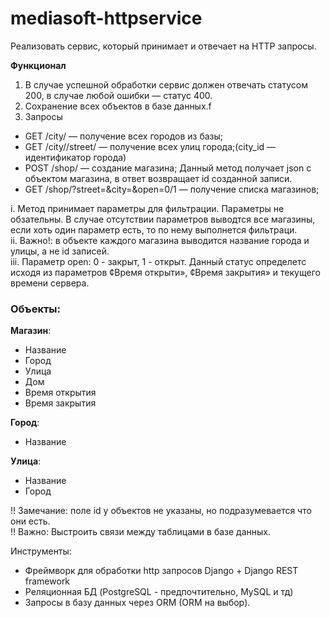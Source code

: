 # mediasoft-httpservice

Реализовать сервис, который принимает и отвечает на HTTP запросы.

**Функционал**
1. В случае успешной обработки сервис должен отвечать статусом 200, в случае любой ошибки — статус 400.
2. Сохранение всех объектов в базе данных.f
3. Запросы
- GET /city/ — получение всех городов из базы;
- GET /city//street/ — получение всех улиц города;(city_id — идентификатор города)
- POST /shop/ — создание магазина; Данный метод получает json c объектом магазина, в ответ возвращает id созданной записи.
- GET /shop/?street=&city=&open=0/1 — получение списка магазинов;

i. Метод принимает параметры для фильтрации. Параметры не обзательны. В случае отсутствии параметров выводтся все магазины, если хоть один параметр есть, то по нему выполнется фильтраци. <br>
ii. Важно!: в объекте каждого магазина выводится название города и улицы, а не id записей.<br>
iii. Параметр open: 0 - закрыт, 1 - открыт. Данный статус определетс исходя из параметров ¢Время открыти», ¢Время закрытия» и текущего времени сервера.

### Объекты:
**Магазин**:
- Название
- Город
- Улица
- Дом
- Время открытия
- Время закрытия

**Город**:
- Название

**Улица**:
- Название
- Город

!! Замечание: поле id у объектов не указаны, но подразумевается что они есть.<br>
!! Важно: Выстроить связи между таблицами в базе данных.

Инструменты:
- Фреймворк для обработки http запросов Django + Django REST framework
- Реляционная БД (PostgreSQL - предпочтительно, MySQL и тд)
- Запросы в базу данных через ORM (ORM на выбор).
